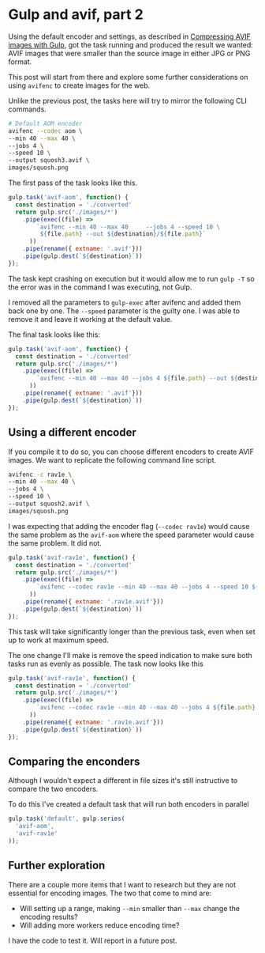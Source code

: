 # Gulp and avif, part 2

Using the default encoder and settings, as described in [Compressing AVIF images with Gulp](https://publishing-project.rivendellweb.net/compressing-avif-images-with-gulp/), got the task running and produced the result we wanted: AVIF images that were smaller than the source image in either JPG or PNG format.

This post will start from there and explore some further considerations on using `avifenc` to create images for the web.

Unlike the previous post, the tasks here will try to mirror the following CLI commands.

```bash
# Default AOM encoder
avifenc --codec aom \
--min 40 --max 40 \
--jobs 4 \
--speed 10 \
--output squosh3.avif \
images/squosh.png
```

The first pass of the task looks like this.

```js
gulp.task('avif-aom', function() {
  const destination = './converted'
  return gulp.src('./images/*')
    .pipe(exec((file) =>
        `avifenc --min 40 --max 40     --jobs 4 --speed 10 \
         ${file.path} --out ${destination}/${file.path}`
      ))
    .pipe(rename({ extname: '.avif'}))
    .pipe(gulp.dest(`${destination}`))
});
```

The task kept crashing on execution but it would allow me to run `gulp -T` so the error was  in the command I was executing, not Gulp.

I removed all the parameters to `gulp-exec` after avifenc and added them back one by one. The `--speed` parameter is the guilty one. I was able to remove it and leave it working at the default value.

The final task looks like this:

```js
gulp.task('avif-aom', function() {
  const destination = './converted'
  return gulp.src('./images/*')
    .pipe(exec((file) =>
        `avifenc --min 40 --max 40 --jobs 4 ${file.path} --out ${destination}/${file.path}`
      ))
    .pipe(rename({ extname: '.avif'}))
    .pipe(gulp.dest(`${destination}`))
});
```

## Using a different encoder

If you compile it to do so, you can choose different encoders to create AVIF images. We want to replicate the following command line script.

```bash
avifenc -c rav1e \
--min 40 --max 40 \
--jobs 4 \
--speed 10 \
--output squosh2.avif \
images/squosh.png
```

I was expecting that adding the encoder flag (`--codec rav1e`) would cause the same problem as the `avif-aom` where the speed parameter would cause the same problem. It did not.

```js
gulp.task('avif-rav1e', function() {
  const destination = './converted'
  return gulp.src('./images/*')
    .pipe(exec((file) =>
        `avifenc --codec rav1e --min 40 --max 40 --jobs 4 --speed 10 ${file.path}  ${destination}/${file.path}`
      ))
    .pipe(rename({ extname: '.rav1e.avif'}))
    .pipe(gulp.dest(`${destination}`))
});
```

This task will take significantly longer than the previous task, even when set up to work at maximum speed.

The one change I'll make is remove the speed indication to make sure both tasks run as evenly as possible. The task now looks like this

```js
gulp.task('avif-rav1e', function() {
  const destination = './converted'
  return gulp.src('./images/*')
    .pipe(exec((file) =>
        `avifenc --codec rav1e --min 40 --max 40 --jobs 4 ${file.path}  ${destination}/${file.path}`
      ))
    .pipe(rename({ extname: '.rav1e.avif'}))
    .pipe(gulp.dest(`${destination}`))
});
```

## Comparing the enconders

Although I wouldn't expect a different in file sizes it's still instructive to compare the two encoders.

To do this I've created a default task that will run both encoders in parallel

```js
gulp.task('default', gulp.series(
  'avif-aom',
  'avif-rav1e'
));
```

## Further exploration

There are a couple more items that I want to research but they are not essential for encoding images. The two that come to mind are:

* Will setting up a range, making `--min` smaller than `--max` change the encoding results?
* Will adding more workers reduce encoding time?

I have the code to test it. Will report in a future post.
